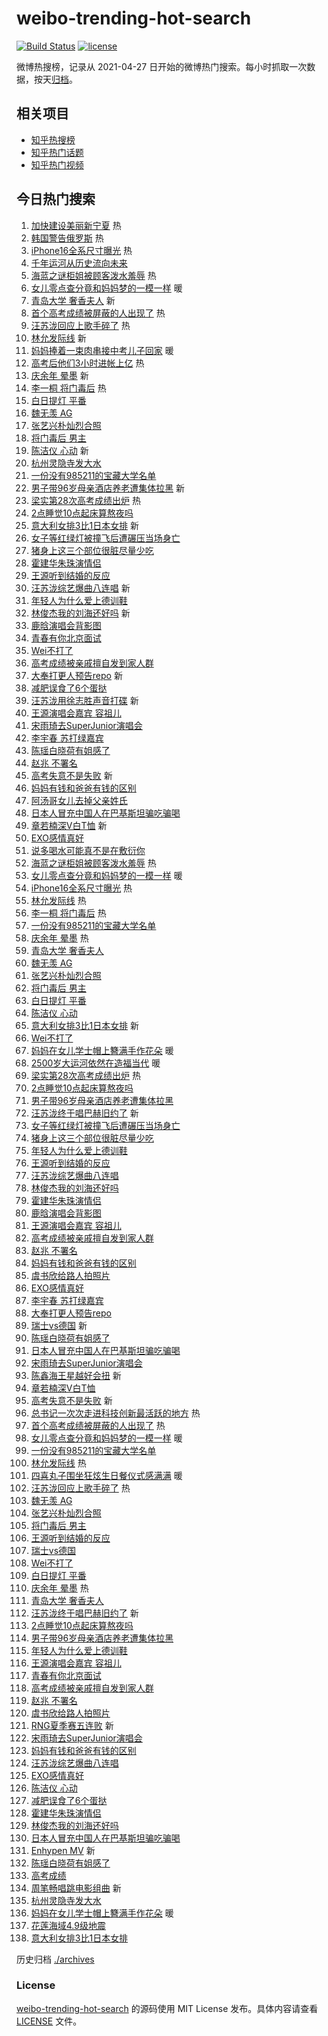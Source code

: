 # weibo-trending-hot-search

[![Build Status](https://github.com/justjavac/weibo-trending-hot-search/workflows/ci/badge.svg?branch=master)](https://github.com/justjavac/weibo-trending-hot-search/actions)
[![license](https://img.shields.io/github/license/justjavac/weibo-trending-hot-search)](https://github.com/justjavac/weibo-trending-hot-search/blob/master/LICENSE)

微博热搜榜，记录从 2021-04-27
日开始的微博热门搜索。每小时抓取一次数据，按天[归档](./archives)。

## 相关项目

- [知乎热搜榜](https://github.com/justjavac/zhihu-trending-top-search)
- [知乎热门话题](https://github.com/justjavac/zhihu-trending-hot-questions)
- [知乎热门视频](https://github.com/justjavac/zhihu-trending-hot-video)

## 今日热门搜索

<!-- BEGIN -->
<!-- 最后更新时间 Mon Jun 24 2024 02:17:45 GMT+0800 (China Standard Time) -->

1. [加快建设美丽新宁夏](https://s.weibo.com//weibo?q=%23%E5%8A%A0%E5%BF%AB%E5%BB%BA%E8%AE%BE%E7%BE%8E%E4%B8%BD%E6%96%B0%E5%AE%81%E5%A4%8F%23&Refer=new_time)
   热
1. [韩国警告俄罗斯](https://s.weibo.com//weibo?q=%23%E9%9F%A9%E5%9B%BD%E8%AD%A6%E5%91%8A%E4%BF%84%E7%BD%97%E6%96%AF%23&t=31&band_rank=1&Refer=top)
   热
1. [iPhone16全系尺寸曝光](https://s.weibo.com//weibo?q=%23iPhone16%E5%85%A8%E7%B3%BB%E5%B0%BA%E5%AF%B8%E6%9B%9D%E5%85%89%23&t=31&band_rank=2&Refer=top)
   热
1. [千年运河从历史流向未来](https://s.weibo.com//weibo?q=%23%E5%8D%83%E5%B9%B4%E8%BF%90%E6%B2%B3%E4%BB%8E%E5%8E%86%E5%8F%B2%E6%B5%81%E5%90%91%E6%9C%AA%E6%9D%A5%23&t=31&band_rank=3&Refer=top)
1. [海蓝之谜柜姐被顾客泼水羞辱](https://s.weibo.com//weibo?q=%23%E6%B5%B7%E8%93%9D%E4%B9%8B%E8%B0%9C%E6%9F%9C%E5%A7%90%E8%A2%AB%E9%A1%BE%E5%AE%A2%E6%B3%BC%E6%B0%B4%E7%BE%9E%E8%BE%B1%23&t=31&band_rank=4&Refer=top)
   热
1. [女儿零点查分竟和妈妈梦的一模一样](https://s.weibo.com//weibo?q=%23%E5%A5%B3%E5%84%BF%E9%9B%B6%E7%82%B9%E6%9F%A5%E5%88%86%E7%AB%9F%E5%92%8C%E5%A6%88%E5%A6%88%E6%A2%A6%E7%9A%84%E4%B8%80%E6%A8%A1%E4%B8%80%E6%A0%B7%23&t=31&band_rank=5&Refer=top)
   暖
1. [青岛大学 奢香夫人](https://s.weibo.com//weibo?q=%E9%9D%92%E5%B2%9B%E5%A4%A7%E5%AD%A6%20%E5%A5%A2%E9%A6%99%E5%A4%AB%E4%BA%BA&t=31&band_rank=6&Refer=top)
   新
1. [首个高考成绩被屏蔽的人出现了](https://s.weibo.com//weibo?q=%23%E9%A6%96%E4%B8%AA%E9%AB%98%E8%80%83%E6%88%90%E7%BB%A9%E8%A2%AB%E5%B1%8F%E8%94%BD%E7%9A%84%E4%BA%BA%E5%87%BA%E7%8E%B0%E4%BA%86%23&t=31&band_rank=7&Refer=top)
   热
1. [汪苏泷回应上歌手碎了](https://s.weibo.com//weibo?q=%23%E6%B1%AA%E8%8B%8F%E6%B3%B7%E5%9B%9E%E5%BA%94%E4%B8%8A%E6%AD%8C%E6%89%8B%E7%A2%8E%E4%BA%86%23&t=31&band_rank=8&Refer=top)
   热
1. [林允发际线](https://s.weibo.com//weibo?q=%E6%9E%97%E5%85%81%E5%8F%91%E9%99%85%E7%BA%BF&t=31&band_rank=9&Refer=top)
   新
1. [妈妈捧着一束肉串接中考儿子回家](https://s.weibo.com//weibo?q=%23%E5%A6%88%E5%A6%88%E6%8D%A7%E7%9D%80%E4%B8%80%E6%9D%9F%E8%82%89%E4%B8%B2%E6%8E%A5%E4%B8%AD%E8%80%83%E5%84%BF%E5%AD%90%E5%9B%9E%E5%AE%B6%23&t=31&band_rank=10&Refer=top)
   暖
1. [高考后他们3小时进帐上亿](https://s.weibo.com//weibo?q=%23%E9%AB%98%E8%80%83%E5%90%8E%E4%BB%96%E4%BB%AC3%E5%B0%8F%E6%97%B6%E8%BF%9B%E5%B8%90%E4%B8%8A%E4%BA%BF%23&t=31&band_rank=11&Refer=top)
   热
1. [庆余年 晕墨](https://s.weibo.com//weibo?q=%E5%BA%86%E4%BD%99%E5%B9%B4%20%E6%99%95%E5%A2%A8&t=31&band_rank=12&Refer=top)
   新
1. [李一桐 将门毒后](https://s.weibo.com//weibo?q=%E6%9D%8E%E4%B8%80%E6%A1%90%20%E5%B0%86%E9%97%A8%E6%AF%92%E5%90%8E&t=31&band_rank=13&Refer=top)
   热
1. [白日提灯 平番](https://s.weibo.com//weibo?q=%E7%99%BD%E6%97%A5%E6%8F%90%E7%81%AF%20%E5%B9%B3%E7%95%AA&t=31&band_rank=14&Refer=top)
1. [魏无羡 AG](https://s.weibo.com//weibo?q=%E9%AD%8F%E6%97%A0%E7%BE%A1%20AG&t=31&band_rank=15&Refer=top)
1. [张艺兴朴灿烈合照](https://s.weibo.com//weibo?q=%E5%BC%A0%E8%89%BA%E5%85%B4%E6%9C%B4%E7%81%BF%E7%83%88%E5%90%88%E7%85%A7&t=31&band_rank=16&Refer=top)
1. [将门毒后 男主](https://s.weibo.com//weibo?q=%E5%B0%86%E9%97%A8%E6%AF%92%E5%90%8E%20%E7%94%B7%E4%B8%BB&t=31&band_rank=17&Refer=top)
1. [陈洁仪 心动](https://s.weibo.com//weibo?q=%E9%99%88%E6%B4%81%E4%BB%AA%20%E5%BF%83%E5%8A%A8&t=31&band_rank=18&Refer=top)
   新
1. [杭州灵隐寺发大水](https://s.weibo.com//weibo?q=%23%E6%9D%AD%E5%B7%9E%E7%81%B5%E9%9A%90%E5%AF%BA%E5%8F%91%E5%A4%A7%E6%B0%B4%23&t=31&band_rank=19&Refer=top)
1. [一份没有985211的宝藏大学名单](https://s.weibo.com//weibo?q=%23%E4%B8%80%E4%BB%BD%E6%B2%A1%E6%9C%89985211%E7%9A%84%E5%AE%9D%E8%97%8F%E5%A4%A7%E5%AD%A6%E5%90%8D%E5%8D%95%23&t=31&band_rank=20&Refer=top)
1. [男子带96岁母亲酒店养老遭集体拉黑](https://s.weibo.com//weibo?q=%23%E7%94%B7%E5%AD%90%E5%B8%A696%E5%B2%81%E6%AF%8D%E4%BA%B2%E9%85%92%E5%BA%97%E5%85%BB%E8%80%81%E9%81%AD%E9%9B%86%E4%BD%93%E6%8B%89%E9%BB%91%23&t=31&band_rank=21&Refer=top)
   新
1. [梁实第28次高考成绩出炉](https://s.weibo.com//weibo?q=%23%E6%A2%81%E5%AE%9E%E7%AC%AC28%E6%AC%A1%E9%AB%98%E8%80%83%E6%88%90%E7%BB%A9%E5%87%BA%E7%82%89%23&t=31&band_rank=22&Refer=top)
   热
1. [2点睡觉10点起床算熬夜吗](https://s.weibo.com//weibo?q=%232%E7%82%B9%E7%9D%A1%E8%A7%8910%E7%82%B9%E8%B5%B7%E5%BA%8A%E7%AE%97%E7%86%AC%E5%A4%9C%E5%90%97%23&t=31&band_rank=23&Refer=top)
1. [意大利女排3比1日本女排](https://s.weibo.com//weibo?q=%23%E6%84%8F%E5%A4%A7%E5%88%A9%E5%A5%B3%E6%8E%923%E6%AF%941%E6%97%A5%E6%9C%AC%E5%A5%B3%E6%8E%92%23&t=31&band_rank=24&Refer=top)
   新
1. [女子等红绿灯被撞飞后遭碾压当场身亡](https://s.weibo.com//weibo?q=%23%E5%A5%B3%E5%AD%90%E7%AD%89%E7%BA%A2%E7%BB%BF%E7%81%AF%E8%A2%AB%E6%92%9E%E9%A3%9E%E5%90%8E%E9%81%AD%E7%A2%BE%E5%8E%8B%E5%BD%93%E5%9C%BA%E8%BA%AB%E4%BA%A1%23&t=31&band_rank=25&Refer=top)
1. [猪身上这三个部位很脏尽量少吃](https://s.weibo.com//weibo?q=%23%E7%8C%AA%E8%BA%AB%E4%B8%8A%E8%BF%99%E4%B8%89%E4%B8%AA%E9%83%A8%E4%BD%8D%E5%BE%88%E8%84%8F%E5%B0%BD%E9%87%8F%E5%B0%91%E5%90%83%23&t=31&band_rank=26&Refer=top)
1. [霍建华朱珠演情侣](https://s.weibo.com//weibo?q=%23%E9%9C%8D%E5%BB%BA%E5%8D%8E%E6%9C%B1%E7%8F%A0%E6%BC%94%E6%83%85%E4%BE%A3%23&t=31&band_rank=27&Refer=top)
1. [王源听到结婚的反应](https://s.weibo.com//weibo?q=%23%E7%8E%8B%E6%BA%90%E5%90%AC%E5%88%B0%E7%BB%93%E5%A9%9A%E7%9A%84%E5%8F%8D%E5%BA%94%23&t=31&band_rank=28&Refer=top)
1. [汪苏泷综艺爆曲八连唱](https://s.weibo.com//weibo?q=%23%E6%B1%AA%E8%8B%8F%E6%B3%B7%E7%BB%BC%E8%89%BA%E7%88%86%E6%9B%B2%E5%85%AB%E8%BF%9E%E5%94%B1%23&t=31&band_rank=29&Refer=top)
   新
1. [年轻人为什么爱上德训鞋](https://s.weibo.com//weibo?q=%23%E5%B9%B4%E8%BD%BB%E4%BA%BA%E4%B8%BA%E4%BB%80%E4%B9%88%E7%88%B1%E4%B8%8A%E5%BE%B7%E8%AE%AD%E9%9E%8B%23&t=31&band_rank=30&Refer=top)
1. [林俊杰我的刘海还好吗](https://s.weibo.com//weibo?q=%23%E6%9E%97%E4%BF%8A%E6%9D%B0%E6%88%91%E7%9A%84%E5%88%98%E6%B5%B7%E8%BF%98%E5%A5%BD%E5%90%97%23&t=31&band_rank=31&Refer=top)
   新
1. [鹿晗演唱会背影图](https://s.weibo.com//weibo?q=%23%E9%B9%BF%E6%99%97%E6%BC%94%E5%94%B1%E4%BC%9A%E8%83%8C%E5%BD%B1%E5%9B%BE%23&t=31&band_rank=32&Refer=top)
1. [青春有你北京面试](https://s.weibo.com//weibo?q=%23%E9%9D%92%E6%98%A5%E6%9C%89%E4%BD%A0%E5%8C%97%E4%BA%AC%E9%9D%A2%E8%AF%95%23&t=31&band_rank=33&Refer=top)
1. [Wei不打了](https://s.weibo.com//weibo?q=%23Wei%E4%B8%8D%E6%89%93%E4%BA%86%23&t=31&band_rank=34&Refer=top)
1. [高考成绩被亲戚擅自发到家人群](https://s.weibo.com//weibo?q=%23%E9%AB%98%E8%80%83%E6%88%90%E7%BB%A9%E8%A2%AB%E4%BA%B2%E6%88%9A%E6%93%85%E8%87%AA%E5%8F%91%E5%88%B0%E5%AE%B6%E4%BA%BA%E7%BE%A4%23&t=31&band_rank=35&Refer=top)
1. [大奉打更人预告repo](https://s.weibo.com//weibo?q=%23%E5%A4%A7%E5%A5%89%E6%89%93%E6%9B%B4%E4%BA%BA%E9%A2%84%E5%91%8Arepo%23&t=31&band_rank=36&Refer=top)
   新
1. [减肥误食了6个蛋挞](https://s.weibo.com//weibo?q=%E5%87%8F%E8%82%A5%E8%AF%AF%E9%A3%9F%E4%BA%866%E4%B8%AA%E8%9B%8B%E6%8C%9E&t=31&band_rank=37&Refer=top)
1. [汪苏泷用徐志胜声音打碟](https://s.weibo.com//weibo?q=%23%E6%B1%AA%E8%8B%8F%E6%B3%B7%E7%94%A8%E5%BE%90%E5%BF%97%E8%83%9C%E5%A3%B0%E9%9F%B3%E6%89%93%E7%A2%9F%23&t=31&band_rank=38&Refer=top)
   新
1. [王源演唱会嘉宾 容祖儿](https://s.weibo.com//weibo?q=%E7%8E%8B%E6%BA%90%E6%BC%94%E5%94%B1%E4%BC%9A%E5%98%89%E5%AE%BE%20%E5%AE%B9%E7%A5%96%E5%84%BF&t=31&band_rank=39&Refer=top)
1. [宋雨琦去SuperJunior演唱会](https://s.weibo.com//weibo?q=%E5%AE%8B%E9%9B%A8%E7%90%A6%E5%8E%BBSuperJunior%E6%BC%94%E5%94%B1%E4%BC%9A&t=31&band_rank=40&Refer=top)
1. [李宇春 苏打绿嘉宾](https://s.weibo.com//weibo?q=%E6%9D%8E%E5%AE%87%E6%98%A5%20%E8%8B%8F%E6%89%93%E7%BB%BF%E5%98%89%E5%AE%BE&t=31&band_rank=41&Refer=top)
1. [陈瑶白晓荷有姐感了](https://s.weibo.com//weibo?q=%23%E9%99%88%E7%91%B6%E7%99%BD%E6%99%93%E8%8D%B7%E6%9C%89%E5%A7%90%E6%84%9F%E4%BA%86%23&t=31&band_rank=42&Refer=top)
1. [赵兆 不署名](https://s.weibo.com//weibo?q=%E8%B5%B5%E5%85%86%20%E4%B8%8D%E7%BD%B2%E5%90%8D&t=31&band_rank=43&Refer=top)
1. [高考失意不是失败](https://s.weibo.com//weibo?q=%23%E9%AB%98%E8%80%83%E5%A4%B1%E6%84%8F%E4%B8%8D%E6%98%AF%E5%A4%B1%E8%B4%A5%23&t=31&band_rank=44&Refer=top)
   新
1. [妈妈有钱和爸爸有钱的区别](https://s.weibo.com//weibo?q=%23%E5%A6%88%E5%A6%88%E6%9C%89%E9%92%B1%E5%92%8C%E7%88%B8%E7%88%B8%E6%9C%89%E9%92%B1%E7%9A%84%E5%8C%BA%E5%88%AB%23&t=31&band_rank=45&Refer=top)
1. [阿汤哥女儿去掉父亲姓氏](https://s.weibo.com//weibo?q=%23%E9%98%BF%E6%B1%A4%E5%93%A5%E5%A5%B3%E5%84%BF%E5%8E%BB%E6%8E%89%E7%88%B6%E4%BA%B2%E5%A7%93%E6%B0%8F%23&t=31&band_rank=46&Refer=top)
1. [日本人冒充中国人在巴基斯坦骗吃骗喝](https://s.weibo.com//weibo?q=%23%E6%97%A5%E6%9C%AC%E4%BA%BA%E5%86%92%E5%85%85%E4%B8%AD%E5%9B%BD%E4%BA%BA%E5%9C%A8%E5%B7%B4%E5%9F%BA%E6%96%AF%E5%9D%A6%E9%AA%97%E5%90%83%E9%AA%97%E5%96%9D%23&t=31&band_rank=47&Refer=top)
1. [章若楠深V白T恤](https://s.weibo.com//weibo?q=%23%E7%AB%A0%E8%8B%A5%E6%A5%A0%E6%B7%B1V%E7%99%BDT%E6%81%A4%23&t=31&band_rank=48&Refer=top)
   新
1. [EXO感情真好](https://s.weibo.com//weibo?q=EXO%E6%84%9F%E6%83%85%E7%9C%9F%E5%A5%BD&t=31&band_rank=49&Refer=top)
1. [说多喝水可能真不是在敷衍你](https://s.weibo.com//weibo?q=%23%E8%AF%B4%E5%A4%9A%E5%96%9D%E6%B0%B4%E5%8F%AF%E8%83%BD%E7%9C%9F%E4%B8%8D%E6%98%AF%E5%9C%A8%E6%95%B7%E8%A1%8D%E4%BD%A0%23&t=31&band_rank=50&Refer=top)
1. [海蓝之谜柜姐被顾客泼水羞辱](https://s.weibo.com//weibo?q=%23%E6%B5%B7%E8%93%9D%E4%B9%8B%E8%B0%9C%E6%9F%9C%E5%A7%90%E8%A2%AB%E9%A1%BE%E5%AE%A2%E6%B3%BC%E6%B0%B4%E7%BE%9E%E8%BE%B1%23&t=31&band_rank=2&Refer=top)
   热
1. [女儿零点查分竟和妈妈梦的一模一样](https://s.weibo.com//weibo?q=%23%E5%A5%B3%E5%84%BF%E9%9B%B6%E7%82%B9%E6%9F%A5%E5%88%86%E7%AB%9F%E5%92%8C%E5%A6%88%E5%A6%88%E6%A2%A6%E7%9A%84%E4%B8%80%E6%A8%A1%E4%B8%80%E6%A0%B7%23&t=31&band_rank=4&Refer=top)
   暖
1. [iPhone16全系尺寸曝光](https://s.weibo.com//weibo?q=%23iPhone16%E5%85%A8%E7%B3%BB%E5%B0%BA%E5%AF%B8%E6%9B%9D%E5%85%89%23&t=31&band_rank=5&Refer=top)
   热
1. [林允发际线](https://s.weibo.com//weibo?q=%E6%9E%97%E5%85%81%E5%8F%91%E9%99%85%E7%BA%BF&t=31&band_rank=6&Refer=top)
   热
1. [李一桐 将门毒后](https://s.weibo.com//weibo?q=%E6%9D%8E%E4%B8%80%E6%A1%90%20%E5%B0%86%E9%97%A8%E6%AF%92%E5%90%8E&t=31&band_rank=9&Refer=top)
   热
1. [一份没有985211的宝藏大学名单](https://s.weibo.com//weibo?q=%23%E4%B8%80%E4%BB%BD%E6%B2%A1%E6%9C%89985211%E7%9A%84%E5%AE%9D%E8%97%8F%E5%A4%A7%E5%AD%A6%E5%90%8D%E5%8D%95%23&t=31&band_rank=10&Refer=top)
1. [庆余年 晕墨](https://s.weibo.com//weibo?q=%E5%BA%86%E4%BD%99%E5%B9%B4%20%E6%99%95%E5%A2%A8&t=31&band_rank=11&Refer=top)
   热
1. [青岛大学 奢香夫人](https://s.weibo.com//weibo?q=%E9%9D%92%E5%B2%9B%E5%A4%A7%E5%AD%A6%20%E5%A5%A2%E9%A6%99%E5%A4%AB%E4%BA%BA&t=31&band_rank=12&Refer=top)
1. [魏无羡 AG](https://s.weibo.com//weibo?q=%E9%AD%8F%E6%97%A0%E7%BE%A1%20AG&t=31&band_rank=13&Refer=top)
1. [张艺兴朴灿烈合照](https://s.weibo.com//weibo?q=%E5%BC%A0%E8%89%BA%E5%85%B4%E6%9C%B4%E7%81%BF%E7%83%88%E5%90%88%E7%85%A7&t=31&band_rank=14&Refer=top)
1. [将门毒后 男主](https://s.weibo.com//weibo?q=%E5%B0%86%E9%97%A8%E6%AF%92%E5%90%8E%20%E7%94%B7%E4%B8%BB&t=31&band_rank=15&Refer=top)
1. [白日提灯 平番](https://s.weibo.com//weibo?q=%E7%99%BD%E6%97%A5%E6%8F%90%E7%81%AF%20%E5%B9%B3%E7%95%AA&t=31&band_rank=16&Refer=top)
1. [陈洁仪 心动](https://s.weibo.com//weibo?q=%E9%99%88%E6%B4%81%E4%BB%AA%20%E5%BF%83%E5%8A%A8&t=31&band_rank=17&Refer=top)
1. [意大利女排3比1日本女排](https://s.weibo.com//weibo?q=%23%E6%84%8F%E5%A4%A7%E5%88%A9%E5%A5%B3%E6%8E%923%E6%AF%941%E6%97%A5%E6%9C%AC%E5%A5%B3%E6%8E%92%23&t=31&band_rank=18&Refer=top)
   新
1. [Wei不打了](https://s.weibo.com//weibo?q=%23Wei%E4%B8%8D%E6%89%93%E4%BA%86%23&t=31&band_rank=20&Refer=top)
1. [妈妈在女儿学士帽上簪满手作花朵](https://s.weibo.com//weibo?q=%23%E5%A6%88%E5%A6%88%E5%9C%A8%E5%A5%B3%E5%84%BF%E5%AD%A6%E5%A3%AB%E5%B8%BD%E4%B8%8A%E7%B0%AA%E6%BB%A1%E6%89%8B%E4%BD%9C%E8%8A%B1%E6%9C%B5%23&t=31&band_rank=21&Refer=top)
   暖
1. [2500岁大运河依然在造福当代](https://s.weibo.com//weibo?q=%232500%E5%B2%81%E5%A4%A7%E8%BF%90%E6%B2%B3%E4%BE%9D%E7%84%B6%E5%9C%A8%E9%80%A0%E7%A6%8F%E5%BD%93%E4%BB%A3%23&t=31&band_rank=22&Refer=top)
   暖
1. [梁实第28次高考成绩出炉](https://s.weibo.com//weibo?q=%23%E6%A2%81%E5%AE%9E%E7%AC%AC28%E6%AC%A1%E9%AB%98%E8%80%83%E6%88%90%E7%BB%A9%E5%87%BA%E7%82%89%23&t=31&band_rank=23&Refer=top)
   热
1. [2点睡觉10点起床算熬夜吗](https://s.weibo.com//weibo?q=%232%E7%82%B9%E7%9D%A1%E8%A7%8910%E7%82%B9%E8%B5%B7%E5%BA%8A%E7%AE%97%E7%86%AC%E5%A4%9C%E5%90%97%23&t=31&band_rank=24&Refer=top)
1. [男子带96岁母亲酒店养老遭集体拉黑](https://s.weibo.com//weibo?q=%23%E7%94%B7%E5%AD%90%E5%B8%A696%E5%B2%81%E6%AF%8D%E4%BA%B2%E9%85%92%E5%BA%97%E5%85%BB%E8%80%81%E9%81%AD%E9%9B%86%E4%BD%93%E6%8B%89%E9%BB%91%23&t=31&band_rank=25&Refer=top)
1. [汪苏泷终于唱巴赫旧约了](https://s.weibo.com//weibo?q=%23%E6%B1%AA%E8%8B%8F%E6%B3%B7%E7%BB%88%E4%BA%8E%E5%94%B1%E5%B7%B4%E8%B5%AB%E6%97%A7%E7%BA%A6%E4%BA%86%23&t=31&band_rank=26&Refer=top)
   新
1. [女子等红绿灯被撞飞后遭碾压当场身亡](https://s.weibo.com//weibo?q=%23%E5%A5%B3%E5%AD%90%E7%AD%89%E7%BA%A2%E7%BB%BF%E7%81%AF%E8%A2%AB%E6%92%9E%E9%A3%9E%E5%90%8E%E9%81%AD%E7%A2%BE%E5%8E%8B%E5%BD%93%E5%9C%BA%E8%BA%AB%E4%BA%A1%23&t=31&band_rank=27&Refer=top)
1. [猪身上这三个部位很脏尽量少吃](https://s.weibo.com//weibo?q=%23%E7%8C%AA%E8%BA%AB%E4%B8%8A%E8%BF%99%E4%B8%89%E4%B8%AA%E9%83%A8%E4%BD%8D%E5%BE%88%E8%84%8F%E5%B0%BD%E9%87%8F%E5%B0%91%E5%90%83%23&t=31&band_rank=28&Refer=top)
1. [年轻人为什么爱上德训鞋](https://s.weibo.com//weibo?q=%23%E5%B9%B4%E8%BD%BB%E4%BA%BA%E4%B8%BA%E4%BB%80%E4%B9%88%E7%88%B1%E4%B8%8A%E5%BE%B7%E8%AE%AD%E9%9E%8B%23&t=31&band_rank=29&Refer=top)
1. [王源听到结婚的反应](https://s.weibo.com//weibo?q=%23%E7%8E%8B%E6%BA%90%E5%90%AC%E5%88%B0%E7%BB%93%E5%A9%9A%E7%9A%84%E5%8F%8D%E5%BA%94%23&t=31&band_rank=30&Refer=top)
1. [汪苏泷综艺爆曲八连唱](https://s.weibo.com//weibo?q=%23%E6%B1%AA%E8%8B%8F%E6%B3%B7%E7%BB%BC%E8%89%BA%E7%88%86%E6%9B%B2%E5%85%AB%E8%BF%9E%E5%94%B1%23&t=31&band_rank=31&Refer=top)
1. [林俊杰我的刘海还好吗](https://s.weibo.com//weibo?q=%23%E6%9E%97%E4%BF%8A%E6%9D%B0%E6%88%91%E7%9A%84%E5%88%98%E6%B5%B7%E8%BF%98%E5%A5%BD%E5%90%97%23&t=31&band_rank=32&Refer=top)
1. [霍建华朱珠演情侣](https://s.weibo.com//weibo?q=%23%E9%9C%8D%E5%BB%BA%E5%8D%8E%E6%9C%B1%E7%8F%A0%E6%BC%94%E6%83%85%E4%BE%A3%23&t=31&band_rank=34&Refer=top)
1. [鹿晗演唱会背影图](https://s.weibo.com//weibo?q=%23%E9%B9%BF%E6%99%97%E6%BC%94%E5%94%B1%E4%BC%9A%E8%83%8C%E5%BD%B1%E5%9B%BE%23&t=31&band_rank=35&Refer=top)
1. [王源演唱会嘉宾 容祖儿](https://s.weibo.com//weibo?q=%E7%8E%8B%E6%BA%90%E6%BC%94%E5%94%B1%E4%BC%9A%E5%98%89%E5%AE%BE%20%E5%AE%B9%E7%A5%96%E5%84%BF&t=31&band_rank=36&Refer=top)
1. [高考成绩被亲戚擅自发到家人群](https://s.weibo.com//weibo?q=%23%E9%AB%98%E8%80%83%E6%88%90%E7%BB%A9%E8%A2%AB%E4%BA%B2%E6%88%9A%E6%93%85%E8%87%AA%E5%8F%91%E5%88%B0%E5%AE%B6%E4%BA%BA%E7%BE%A4%23&t=31&band_rank=37&Refer=top)
1. [赵兆 不署名](https://s.weibo.com//weibo?q=%E8%B5%B5%E5%85%86%20%E4%B8%8D%E7%BD%B2%E5%90%8D&t=31&band_rank=38&Refer=top)
1. [妈妈有钱和爸爸有钱的区别](https://s.weibo.com//weibo?q=%23%E5%A6%88%E5%A6%88%E6%9C%89%E9%92%B1%E5%92%8C%E7%88%B8%E7%88%B8%E6%9C%89%E9%92%B1%E7%9A%84%E5%8C%BA%E5%88%AB%23&t=31&band_rank=39&Refer=top)
1. [虞书欣给路人拍照片](https://s.weibo.com//weibo?q=%23%E8%99%9E%E4%B9%A6%E6%AC%A3%E7%BB%99%E8%B7%AF%E4%BA%BA%E6%8B%8D%E7%85%A7%E7%89%87%23&t=31&band_rank=40&Refer=top)
1. [EXO感情真好](https://s.weibo.com//weibo?q=EXO%E6%84%9F%E6%83%85%E7%9C%9F%E5%A5%BD&t=31&band_rank=41&Refer=top)
1. [李宇春 苏打绿嘉宾](https://s.weibo.com//weibo?q=%E6%9D%8E%E5%AE%87%E6%98%A5%20%E8%8B%8F%E6%89%93%E7%BB%BF%E5%98%89%E5%AE%BE&t=31&band_rank=42&Refer=top)
1. [大奉打更人预告repo](https://s.weibo.com//weibo?q=%23%E5%A4%A7%E5%A5%89%E6%89%93%E6%9B%B4%E4%BA%BA%E9%A2%84%E5%91%8Arepo%23&t=31&band_rank=43&Refer=top)
1. [瑞士vs德国](https://s.weibo.com//weibo?q=%23%E7%91%9E%E5%A3%ABvs%E5%BE%B7%E5%9B%BD%23&t=31&band_rank=44&Refer=top)
   新
1. [陈瑶白晓荷有姐感了](https://s.weibo.com//weibo?q=%23%E9%99%88%E7%91%B6%E7%99%BD%E6%99%93%E8%8D%B7%E6%9C%89%E5%A7%90%E6%84%9F%E4%BA%86%23&t=31&band_rank=45&Refer=top)
1. [日本人冒充中国人在巴基斯坦骗吃骗喝](https://s.weibo.com//weibo?q=%23%E6%97%A5%E6%9C%AC%E4%BA%BA%E5%86%92%E5%85%85%E4%B8%AD%E5%9B%BD%E4%BA%BA%E5%9C%A8%E5%B7%B4%E5%9F%BA%E6%96%AF%E5%9D%A6%E9%AA%97%E5%90%83%E9%AA%97%E5%96%9D%23&t=31&band_rank=46&Refer=top)
1. [宋雨琦去SuperJunior演唱会](https://s.weibo.com//weibo?q=%E5%AE%8B%E9%9B%A8%E7%90%A6%E5%8E%BBSuperJunior%E6%BC%94%E5%94%B1%E4%BC%9A&t=31&band_rank=47&Refer=top)
1. [陈鑫海王星越好会扭](https://s.weibo.com//weibo?q=%23%E9%99%88%E9%91%AB%E6%B5%B7%E7%8E%8B%E6%98%9F%E8%B6%8A%E5%A5%BD%E4%BC%9A%E6%89%AD%23&t=31&band_rank=48&Refer=top)
   新
1. [章若楠深V白T恤](https://s.weibo.com//weibo?q=%23%E7%AB%A0%E8%8B%A5%E6%A5%A0%E6%B7%B1V%E7%99%BDT%E6%81%A4%23&t=31&band_rank=49&Refer=top)
1. [高考失意不是失败](https://s.weibo.com//weibo?q=%23%E9%AB%98%E8%80%83%E5%A4%B1%E6%84%8F%E4%B8%8D%E6%98%AF%E5%A4%B1%E8%B4%A5%23&t=31&band_rank=50&Refer=top)
   新
1. [总书记一次次走进科技创新最活跃的地方](https://s.weibo.com//weibo?q=%23%E6%80%BB%E4%B9%A6%E8%AE%B0%E4%B8%80%E6%AC%A1%E6%AC%A1%E8%B5%B0%E8%BF%9B%E7%A7%91%E6%8A%80%E5%88%9B%E6%96%B0%E6%9C%80%E6%B4%BB%E8%B7%83%E7%9A%84%E5%9C%B0%E6%96%B9%23&Refer=new_time)
   热
1. [首个高考成绩被屏蔽的人出现了](https://s.weibo.com//weibo?q=%23%E9%A6%96%E4%B8%AA%E9%AB%98%E8%80%83%E6%88%90%E7%BB%A9%E8%A2%AB%E5%B1%8F%E8%94%BD%E7%9A%84%E4%BA%BA%E5%87%BA%E7%8E%B0%E4%BA%86%23&t=31&band_rank=4&Refer=top)
   热
1. [女儿零点查分竟和妈妈梦的一模一样](https://s.weibo.com//weibo?q=%23%E5%A5%B3%E5%84%BF%E9%9B%B6%E7%82%B9%E6%9F%A5%E5%88%86%E7%AB%9F%E5%92%8C%E5%A6%88%E5%A6%88%E6%A2%A6%E7%9A%84%E4%B8%80%E6%A8%A1%E4%B8%80%E6%A0%B7%23&t=31&band_rank=6&Refer=top)
   暖
1. [一份没有985211的宝藏大学名单](https://s.weibo.com//weibo?q=%23%E4%B8%80%E4%BB%BD%E6%B2%A1%E6%9C%89985211%E7%9A%84%E5%AE%9D%E8%97%8F%E5%A4%A7%E5%AD%A6%E5%90%8D%E5%8D%95%23&t=31&band_rank=7&Refer=top)
1. [林允发际线](https://s.weibo.com//weibo?q=%E6%9E%97%E5%85%81%E5%8F%91%E9%99%85%E7%BA%BF&t=31&band_rank=8&Refer=top)
   热
1. [四喜丸子围坐狂炫生日餐仪式感满满](https://s.weibo.com//weibo?q=%23%E5%9B%9B%E5%96%9C%E4%B8%B8%E5%AD%90%E5%9B%B4%E5%9D%90%E7%8B%82%E7%82%AB%E7%94%9F%E6%97%A5%E9%A4%90%E4%BB%AA%E5%BC%8F%E6%84%9F%E6%BB%A1%E6%BB%A1%23&t=31&band_rank=10&Refer=top)
   暖
1. [汪苏泷回应上歌手碎了](https://s.weibo.com//weibo?q=%23%E6%B1%AA%E8%8B%8F%E6%B3%B7%E5%9B%9E%E5%BA%94%E4%B8%8A%E6%AD%8C%E6%89%8B%E7%A2%8E%E4%BA%86%23&t=31&band_rank=11&Refer=top)
   热
1. [魏无羡 AG](https://s.weibo.com//weibo?q=%E9%AD%8F%E6%97%A0%E7%BE%A1%20AG&t=31&band_rank=12&Refer=top)
1. [张艺兴朴灿烈合照](https://s.weibo.com//weibo?q=%E5%BC%A0%E8%89%BA%E5%85%B4%E6%9C%B4%E7%81%BF%E7%83%88%E5%90%88%E7%85%A7&t=31&band_rank=13&Refer=top)
1. [将门毒后 男主](https://s.weibo.com//weibo?q=%E5%B0%86%E9%97%A8%E6%AF%92%E5%90%8E%20%E7%94%B7%E4%B8%BB&t=31&band_rank=14&Refer=top)
1. [王源听到结婚的反应](https://s.weibo.com//weibo?q=%23%E7%8E%8B%E6%BA%90%E5%90%AC%E5%88%B0%E7%BB%93%E5%A9%9A%E7%9A%84%E5%8F%8D%E5%BA%94%23&t=31&band_rank=15&Refer=top)
1. [瑞士vs德国](https://s.weibo.com//weibo?q=%23%E7%91%9E%E5%A3%ABvs%E5%BE%B7%E5%9B%BD%23&t=31&band_rank=16&Refer=top)
1. [Wei不打了](https://s.weibo.com//weibo?q=%23Wei%E4%B8%8D%E6%89%93%E4%BA%86%23&t=31&band_rank=17&Refer=top)
1. [白日提灯 平番](https://s.weibo.com//weibo?q=%E7%99%BD%E6%97%A5%E6%8F%90%E7%81%AF%20%E5%B9%B3%E7%95%AA&t=31&band_rank=18&Refer=top)
1. [庆余年 晕墨](https://s.weibo.com//weibo?q=%E5%BA%86%E4%BD%99%E5%B9%B4%20%E6%99%95%E5%A2%A8&t=31&band_rank=19&Refer=top)
   热
1. [青岛大学 奢香夫人](https://s.weibo.com//weibo?q=%E9%9D%92%E5%B2%9B%E5%A4%A7%E5%AD%A6%20%E5%A5%A2%E9%A6%99%E5%A4%AB%E4%BA%BA&t=31&band_rank=20&Refer=top)
1. [汪苏泷终于唱巴赫旧约了](https://s.weibo.com//weibo?q=%23%E6%B1%AA%E8%8B%8F%E6%B3%B7%E7%BB%88%E4%BA%8E%E5%94%B1%E5%B7%B4%E8%B5%AB%E6%97%A7%E7%BA%A6%E4%BA%86%23&t=31&band_rank=21&Refer=top)
   新
1. [2点睡觉10点起床算熬夜吗](https://s.weibo.com//weibo?q=%232%E7%82%B9%E7%9D%A1%E8%A7%8910%E7%82%B9%E8%B5%B7%E5%BA%8A%E7%AE%97%E7%86%AC%E5%A4%9C%E5%90%97%23&t=31&band_rank=22&Refer=top)
1. [男子带96岁母亲酒店养老遭集体拉黑](https://s.weibo.com//weibo?q=%23%E7%94%B7%E5%AD%90%E5%B8%A696%E5%B2%81%E6%AF%8D%E4%BA%B2%E9%85%92%E5%BA%97%E5%85%BB%E8%80%81%E9%81%AD%E9%9B%86%E4%BD%93%E6%8B%89%E9%BB%91%23&t=31&band_rank=24&Refer=top)
1. [年轻人为什么爱上德训鞋](https://s.weibo.com//weibo?q=%23%E5%B9%B4%E8%BD%BB%E4%BA%BA%E4%B8%BA%E4%BB%80%E4%B9%88%E7%88%B1%E4%B8%8A%E5%BE%B7%E8%AE%AD%E9%9E%8B%23&t=31&band_rank=27&Refer=top)
1. [王源演唱会嘉宾 容祖儿](https://s.weibo.com//weibo?q=%E7%8E%8B%E6%BA%90%E6%BC%94%E5%94%B1%E4%BC%9A%E5%98%89%E5%AE%BE%20%E5%AE%B9%E7%A5%96%E5%84%BF&t=31&band_rank=28&Refer=top)
1. [青春有你北京面试](https://s.weibo.com//weibo?q=%23%E9%9D%92%E6%98%A5%E6%9C%89%E4%BD%A0%E5%8C%97%E4%BA%AC%E9%9D%A2%E8%AF%95%23&t=31&band_rank=29&Refer=top)
1. [高考成绩被亲戚擅自发到家人群](https://s.weibo.com//weibo?q=%23%E9%AB%98%E8%80%83%E6%88%90%E7%BB%A9%E8%A2%AB%E4%BA%B2%E6%88%9A%E6%93%85%E8%87%AA%E5%8F%91%E5%88%B0%E5%AE%B6%E4%BA%BA%E7%BE%A4%23&t=31&band_rank=30&Refer=top)
1. [赵兆 不署名](https://s.weibo.com//weibo?q=%E8%B5%B5%E5%85%86%20%E4%B8%8D%E7%BD%B2%E5%90%8D&t=31&band_rank=31&Refer=top)
1. [虞书欣给路人拍照片](https://s.weibo.com//weibo?q=%23%E8%99%9E%E4%B9%A6%E6%AC%A3%E7%BB%99%E8%B7%AF%E4%BA%BA%E6%8B%8D%E7%85%A7%E7%89%87%23&t=31&band_rank=32&Refer=top)
1. [RNG夏季赛五连败](https://s.weibo.com//weibo?q=%23RNG%E5%A4%8F%E5%AD%A3%E8%B5%9B%E4%BA%94%E8%BF%9E%E8%B4%A5%23&t=31&band_rank=33&Refer=top)
   新
1. [宋雨琦去SuperJunior演唱会](https://s.weibo.com//weibo?q=%E5%AE%8B%E9%9B%A8%E7%90%A6%E5%8E%BBSuperJunior%E6%BC%94%E5%94%B1%E4%BC%9A&t=31&band_rank=34&Refer=top)
1. [妈妈有钱和爸爸有钱的区别](https://s.weibo.com//weibo?q=%23%E5%A6%88%E5%A6%88%E6%9C%89%E9%92%B1%E5%92%8C%E7%88%B8%E7%88%B8%E6%9C%89%E9%92%B1%E7%9A%84%E5%8C%BA%E5%88%AB%23&t=31&band_rank=35&Refer=top)
1. [汪苏泷综艺爆曲八连唱](https://s.weibo.com//weibo?q=%23%E6%B1%AA%E8%8B%8F%E6%B3%B7%E7%BB%BC%E8%89%BA%E7%88%86%E6%9B%B2%E5%85%AB%E8%BF%9E%E5%94%B1%23&t=31&band_rank=36&Refer=top)
1. [EXO感情真好](https://s.weibo.com//weibo?q=EXO%E6%84%9F%E6%83%85%E7%9C%9F%E5%A5%BD&t=31&band_rank=37&Refer=top)
1. [陈洁仪 心动](https://s.weibo.com//weibo?q=%E9%99%88%E6%B4%81%E4%BB%AA%20%E5%BF%83%E5%8A%A8&t=31&band_rank=38&Refer=top)
1. [减肥误食了6个蛋挞](https://s.weibo.com//weibo?q=%E5%87%8F%E8%82%A5%E8%AF%AF%E9%A3%9F%E4%BA%866%E4%B8%AA%E8%9B%8B%E6%8C%9E&t=31&band_rank=39&Refer=top)
1. [霍建华朱珠演情侣](https://s.weibo.com//weibo?q=%23%E9%9C%8D%E5%BB%BA%E5%8D%8E%E6%9C%B1%E7%8F%A0%E6%BC%94%E6%83%85%E4%BE%A3%23&t=31&band_rank=40&Refer=top)
1. [林俊杰我的刘海还好吗](https://s.weibo.com//weibo?q=%23%E6%9E%97%E4%BF%8A%E6%9D%B0%E6%88%91%E7%9A%84%E5%88%98%E6%B5%B7%E8%BF%98%E5%A5%BD%E5%90%97%23&t=31&band_rank=41&Refer=top)
1. [日本人冒充中国人在巴基斯坦骗吃骗喝](https://s.weibo.com//weibo?q=%23%E6%97%A5%E6%9C%AC%E4%BA%BA%E5%86%92%E5%85%85%E4%B8%AD%E5%9B%BD%E4%BA%BA%E5%9C%A8%E5%B7%B4%E5%9F%BA%E6%96%AF%E5%9D%A6%E9%AA%97%E5%90%83%E9%AA%97%E5%96%9D%23&t=31&band_rank=42&Refer=top)
1. [Enhypen MV](https://s.weibo.com//weibo?q=Enhypen%20MV&t=31&band_rank=43&Refer=top)
   新
1. [陈瑶白晓荷有姐感了](https://s.weibo.com//weibo?q=%23%E9%99%88%E7%91%B6%E7%99%BD%E6%99%93%E8%8D%B7%E6%9C%89%E5%A7%90%E6%84%9F%E4%BA%86%23&t=31&band_rank=44&Refer=top)
1. [高考成绩](https://s.weibo.com//weibo?q=%E9%AB%98%E8%80%83%E6%88%90%E7%BB%A9&t=31&band_rank=45&Refer=top)
1. [周笔畅唱跳电影组曲](https://s.weibo.com//weibo?q=%23%E5%91%A8%E7%AC%94%E7%95%85%E5%94%B1%E8%B7%B3%E7%94%B5%E5%BD%B1%E7%BB%84%E6%9B%B2%23&t=31&band_rank=46&Refer=top)
   新
1. [杭州灵隐寺发大水](https://s.weibo.com//weibo?q=%23%E6%9D%AD%E5%B7%9E%E7%81%B5%E9%9A%90%E5%AF%BA%E5%8F%91%E5%A4%A7%E6%B0%B4%23&t=31&band_rank=47&Refer=top)
1. [妈妈在女儿学士帽上簪满手作花朵](https://s.weibo.com//weibo?q=%23%E5%A6%88%E5%A6%88%E5%9C%A8%E5%A5%B3%E5%84%BF%E5%AD%A6%E5%A3%AB%E5%B8%BD%E4%B8%8A%E7%B0%AA%E6%BB%A1%E6%89%8B%E4%BD%9C%E8%8A%B1%E6%9C%B5%23&t=31&band_rank=48&Refer=top)
   暖
1. [花莲海域4.9级地震](https://s.weibo.com//weibo?q=%23%E8%8A%B1%E8%8E%B2%E6%B5%B7%E5%9F%9F4.9%E7%BA%A7%E5%9C%B0%E9%9C%87%23&t=31&band_rank=49&Refer=top)
1. [意大利女排3比1日本女排](https://s.weibo.com//weibo?q=%23%E6%84%8F%E5%A4%A7%E5%88%A9%E5%A5%B3%E6%8E%923%E6%AF%941%E6%97%A5%E6%9C%AC%E5%A5%B3%E6%8E%92%23&t=31&band_rank=50&Refer=top)

<!-- END -->

历史归档 [./archives](./archives)

### License

[weibo-trending-hot-search](https://github.com/justjavac/weibo-trending-hot-search)
的源码使用 MIT License 发布。具体内容请查看 [LICENSE](./LICENSE) 文件。
